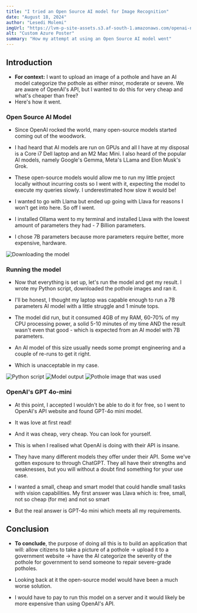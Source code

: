 ```yaml
---
title: "I tried an Open Source AI model for Image Recognition"
date: "August 18, 2024"
author: "Lesedi Molemi"
imgUrl: "https://lvm-p-site-assets.s3.af-south-1.amazonaws.com/openai-next-dotnet.png"
alt: "Custom Azure Poster"
summary: "How my attempt at using an Open Source AI model went"
---
```


## Introduction

- **For context:** I want to upload an image of a pothole and have an AI model categorize the pothole as either minor, moderate or severe. We are aware of OpenAI's API, but I wanted to do this for very cheap and what's cheaper than free?
- Here's how it went.

### Open Source AI Model

- Since OpenAI rocked the world, many open-source models started coming out of the woodwork.

- I had heard that AI models are run on GPUs and all I have at my disposal is a Core i7 Dell laptop and an M2 Mac Mini. I also heard of the popular AI models, namely Google's Gemma, Meta's LLama and Elon Musk's Grok.

- These open-source models would allow me to run my little project locally without incurring costs so I went with it, expecting the model to execute my queries slowly. I underestimated how slow it would be!

- I wanted to go with Llama but ended up going with Llava for reasons I won't get into here. So off I went.

- I installed Ollama went to my terminal and installed Llava with the lowest amount of parameters they had - 7 Billion parameters.

- I chose 7B parameters because more parameters require better, more expensive, hardware.

![Downloading the model](https://lvm-p-site-assets.s3.af-south-1.amazonaws.com/blog/dowloading-model.png)

### Running the model

- Now that everything is set up, let's run the model and get my result. I wrote my Python script, downloaded the pothole images and ran it.

- I'll be honest, I thought my laptop was capable enough to run a 7B parameters AI model with a little struggle and 1 minute tops.

- The model did run, but it consumed 4GB of my RAM, 60-70% of my CPU processing power, a solid 5-10 minutes of my time AND the result wasn't even that good - which is expected from an AI model with 7B parameters.

- An AI model of this size usually needs some prompt engineering and a couple of re-runs to get it right.

- Which is unacceptable in my case.

![Python script](https://lvm-p-site-assets.s3.af-south-1.amazonaws.com/blog/python+script.png)
![Model output](https://lvm-p-site-assets.s3.af-south-1.amazonaws.com/blog/model-output.png)
![Pothole image that was used](https://lvm-p-site-assets.s3.af-south-1.amazonaws.com/blog/the+pothole.jpeg)

### OpenAI's GPT 4o-mini

- At this point, I accepted I wouldn't be able to do it for free, so I went to OpenAI's API website and found GPT-4o mini model.

- It was love at first read!

- And it was cheap, very cheap. You can look for yourself.

- This is when I realised what OpenAI is doing with their API is insane.
- They have many different models they offer under their API. Some we've gotten exposure to through ChatGPT. They all have their strengths and weaknesses, but you will without a doubt find something for your use case.

- I wanted a small, cheap and smart model that could handle small tasks with vision capabilities. My first answer was Llava which is: free, small, not so cheap (for me) and not so smart

- But the real answer is GPT-4o mini which meets all my requirements.

## Conclusion

- **To conclude**, the purpose of doing all this is to build an application that will: allow citizens to take a picture of a pothole -> upload it to a government website -> have the AI categorize the severity of the pothole for government to send someone to repair severe-grade potholes.

- Looking back at it the open-source model would have been a much worse solution.

- I would have to pay to run this model on a server and it would likely be more expensive than using OpenAI's API.
